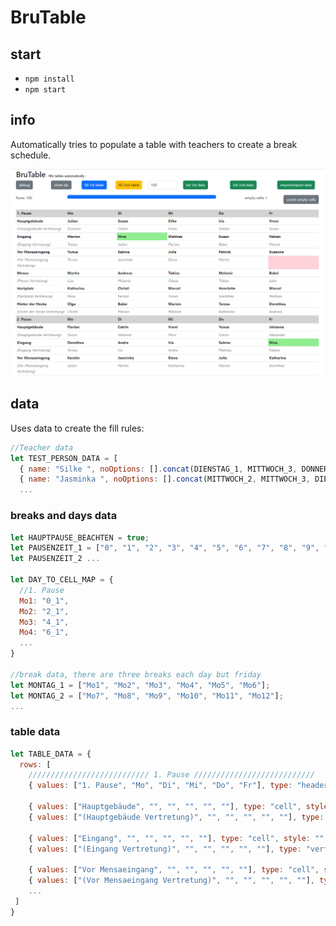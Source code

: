 # BruTable

## start
- `npm install`
- `npm start`

## info
Automatically tries to populate a table with teachers to create a break schedule.

![](./images/info2.png)

## data
Uses data to create the fill rules:

```javascript
//Teacher data
let TEST_PERSON_DATA = [ 
  { name: "Silke ", noOptions: [].concat(DIENSTAG_1, MITTWOCH_3, DONNERSTAG_3), onlyOptions: [].concat(), jokerOptions: [], count: 0, maxCount: 2, days: [], maxPerDay: 1, hauptpause: false },
  { name: "Jasminka ", noOptions: [].concat(MITTWOCH_2, MITTWOCH_3, DIENSTAG_3), onlyOptions: [].concat(), jokerOptions: [], count: 0, maxCount: 2, days: [], maxPerDay: 1, hauptpause: false },
  ...

```
### breaks and days data
```javascript
let HAUPTPAUSE_BEACHTEN = true;
let PAUSENZEIT_1 = ["0", "1", "2", "3", "4", "5", "6", "7", "8", "9", "10", "11"];
let PAUSENZEIT_2 ...

let DAY_TO_CELL_MAP = {
  //1. Pause
  Mo1: "0_1",
  Mo2: "2_1",
  Mo3: "4_1",
  Mo4: "6_1",
  ...
}

//break data, there are three breaks each day but friday
let MONTAG_1 = ["Mo1", "Mo2", "Mo3", "Mo4", "Mo5", "Mo6"];
let MONTAG_2 = ["Mo7", "Mo8", "Mo9", "Mo10", "Mo11", "Mo12"];
...

```

### table data
```javascript
let TABLE_DATA = {
  rows: [
    /////////////////////////// 1. Pause ///////////////////////////
    { values: ["1. Pause", "Mo", "Di", "Mi", "Do", "Fr"], type: "header", style: "cellBold" },

    { values: ["Hauptgebäude", "", "", "", "", ""], type: "cell", style: "" },
    { values: ["(Hauptgebäude Vertretung)", "", "", "", "", ""], type: "vert", style: "cellGrey" },

    { values: ["Eingang", "", "", "", "", ""], type: "cell", style: "" },
    { values: ["(Eingang Vertretung)", "", "", "", "", ""], type: "vert", style: "cellGrey" },

    { values: ["Vor Mensaeingang", "", "", "", "", ""], type: "cell", style: "" },
    { values: ["(Vor Mensaeingang Vertretung)", "", "", "", "", ""], type: "vert", style: "cellGrey" },
    ...
 ]
}
```